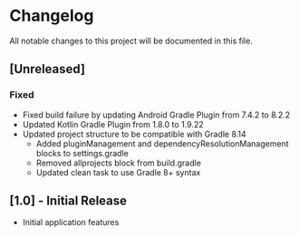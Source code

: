 # Changelog

All notable changes to this project will be documented in this file.

## [Unreleased]

### Fixed
- Fixed build failure by updating Android Gradle Plugin from 7.4.2 to 8.2.2
- Updated Kotlin Gradle Plugin from 1.8.0 to 1.9.22
- Updated project structure to be compatible with Gradle 8.14
  - Added pluginManagement and dependencyResolutionManagement blocks to settings.gradle
  - Removed allprojects block from build.gradle
  - Updated clean task to use Gradle 8+ syntax

## [1.0] - Initial Release

- Initial application features